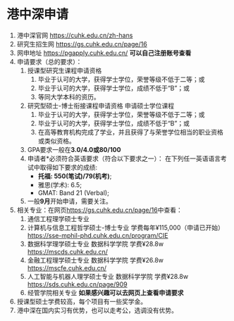 # 港中深申请  

1. 港中深官网 <https://cuhk.edu.cn/zh-hans>  
2. 研究生招生网 <https://gs.cuhk.edu.cn/page/16>  
3. 网申地址 <https://pgapply.cuhk.edu.cn/> **可以自己注册账号查看**  
4. 申请要求（总的要求）：
   1. 授课型研究生课程申请资格  
      1. 毕业于认可的大学，获得学士学位，荣誉等级不低于二等；或
      2. 毕业于认可的大学，获得学士学位，成绩不低于“B”；或
      3. 等同大学本科的资历。
   2. 研究型硕士-博士衔接课程申请资格
        申请硕士学位课程
      1. 毕业于认可的大学，获得学士学位，荣誉等级不低于二等；或
      2. 毕业于认可的大学，获得学士学位，成绩不低于“B”；或
      3. 在高等教育机构完成了学业，并且获得了与荣誉学位相当的职业资格或类似资格。
   3. GPA要求一般在**3.0/4.0或80/100**  
   4. 申请者*必须符合英语要求（符合以下要求之一）：
        在下列任一英语语言考试中取得如下要求的成绩:  
         - **托福: 550(笔试)/79(机考)**;  
         - 雅思(学术): 6.5;  
         - GMAT: Band 21 (Verbal);  
   5. 一般**9月**开始申请，需要关注。
5. 相关专业：在网页<https://gs.cuhk.edu.cn/page/16>中查看：  
    1. 通信工程理学硕士专业
    2. 计算机与信息工程哲学硕士-博士专业 学费每年¥115,000（申请已开始）<https://sse-mphil-phd.cuhk.edu.cn/program/CIE>  
    3. 数据科学理学硕士专业 数据科学学院 学费¥28.8w <https://mscds.cuhk.edu.cn/>
    4. 金融工程理学硕士专业 数据科学学院 学费¥26.8w <https://mscfe.cuhk.edu.cn/>
    5. 人工智能与机器人理学硕士专业 数据科学学院 学费¥28.8w <https://sds.cuhk.edu.cn/page/909>
    6. 经管学院相关专业 **如果感兴趣可以去网页上查看申请要求**
6. 授课型硕士学费较高，每个项目有一些奖学金。
7. 港中深在国内实习有优势，也可以走考公，选调没有优势。